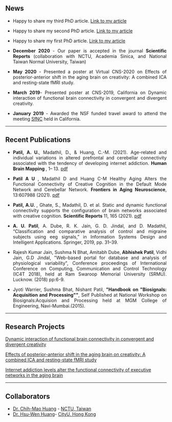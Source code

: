 ## News

- <p align="justify"> Happy to share my third PhD article.  <a href="https://onlinelibrary.wiley.com/doi/10.1002/hbm.25562" target = "blank"> Link to my article </a> </p>
- <p align="justify"> Happy to share my second PhD article.  <a href="https://www.frontiersin.org/articles/10.3389/fnagi.2021.607988/full?utm_source=F-NTF&utm_medium=EMLX&utm_campaign=PRD_FEOPS_20170000_ARTICLE" target="_blank"> Link to my article </a> </p>
- <p align="justify"> Happy to share my first PhD article.  <a href="https://www.nature.com/articles/s41598-020-80293-2" target="_blank"> Link to my article </a> </p>
- <p align="justify"> <b> December 2020 </b> - Our paper is accepted in the journal <b> Scientific Reports </b> (collaboration with NCTU, Academia Sinica, and National Taiwan Normal University, Taiwan) </p>
- <p align="justify"> <b>May 2020</b> - Presented a poster at Virtual CNS-2020 on Effects of posterior-anterior shift in the aging brain on creativity: A combined ICA and resting-state fMRI study.</p>
- <p align="justify"> <b>March 2019</b>- Presented poster at CNS-2019, California on Dynamic interaction of functional brain connectivity in convergent and divergent creativity.</p>
- <p align="justify"> <b>January 2019</b> - Awarded the NSF funded travel award to attend the meeting <a href="https://www.tsfnc.org" target="_blank" >SfNC</a> held in California.</p>

---

## Recent Publications
  
- <p align="justify"> <b> Patil, A. U.</b>, Madathil, D., & Huang, C.-M. (2021). Age-related and individual variations in altered prefrontal and cerebellar connectivity associated with the tendency of developing internet addiction. <b> Human Brain Mapping </b>, 1– 13. <a href="https://onlinelibrary.wiley.com/doi/10.1002/hbm.25562"_blank"> pdf </a> </p>

- <p align="justify"> <b> Patil A U </b>, Madathil D and Huang C-M Healthy Aging Alters the Functional Connectivity of Creative Cognition in the Default Mode Network and Cerebellar Network. <b> Frontiers in Aging Neuroscience</b>, 13:607988 (2021). <a href="https://www.frontiersin.org/articles/10.3389/fnagi.2021.607988/full?utm_source=F-NTF&utm_medium=EMLX&utm_campaign=PRD_FEOPS_20170000_ARTICLE" target="_blank"> pdf </a></p>

- <p align="justify"> <b> Patil, A.U. </b>, Ghate, S., Madathil, D. et al. Static and dynamic functional connectivity supports the configuration of brain networks associated with creative cognition. <b> Scientific Reports</b> 11, 165 (2021). <a href="https://www.nature.com/articles/s41598-020-80293-2.pdf" target="_blank"> pdf </a></p>

- <p align="justify"> <b>A. U. Patil</b>, A. Dube, R. K. Jain, G. D. Jindal, and D. Madathil, “Classification and comparative analysis of control and migraine subjects using eeg signals,” in Information Systems Design and Intelligent Applications. Springer, 2019, pp. 31–39.</p>

- <p align="justify"> Rajesh Kumar Jain, Sushma N Bhat, Amitabh Dube, <b>Abhishek Patil</b>, Vidhi Jain, G.D Jindal, "Web-based portal for database and analysis of physiological variability", Conference proceedings of International Conference on Computing, Communication and Control Technology (IC4T 2018), held at Ram Swaroop Memorial University (SRMU). Lucknow. (2018) pp:6-9.</p>

- <p align="justify"> Jyoti Warrier, Sushma Bhat, Nishant Patil, <b>"Handbook on "Biosignals: Acquisition and Processing""</b>, Self Published at National Workshop on Biosignals:Acquision and Processing held at MGM College of Engineering, Navi-Mumbai.(2015).</p>

---

## Research Projects 

[Dynamic interaction of functional brain connectivity in convergent and divergent creativity](/sample_page)

[Effects of posterior-anterior shift in the aging brain on creativity: A combined ICA and resting-state fMRI study](/pdf/CNS_poster.pdf)

[Internet addiction levels alter the functional connectivity of executive networks in the aging brain](/sample_page2)


---

## Collaborators

- <a href="https://huangslab.weebly.com" target="_blank" >Dr. Chih-Mao Huang</a> - <a href="https://www.nctu.edu.tw" target="_blank" >NCTU, Taiwan</a>
- <a href= "http://lt.cityu.edu.hk/People/Peop_peopleProfile.asp?peop_StfID=1009&peop_rkcl=1" target="_blank">Dr. Hsu-Wen Huang</a>- <a href="lt.cityu.edu.hk" target="_blank" >CityU, Hong Kong</a>




<p style="font-size:11px"></p>
<!-- Remove above link if you don't want to attibute -->
